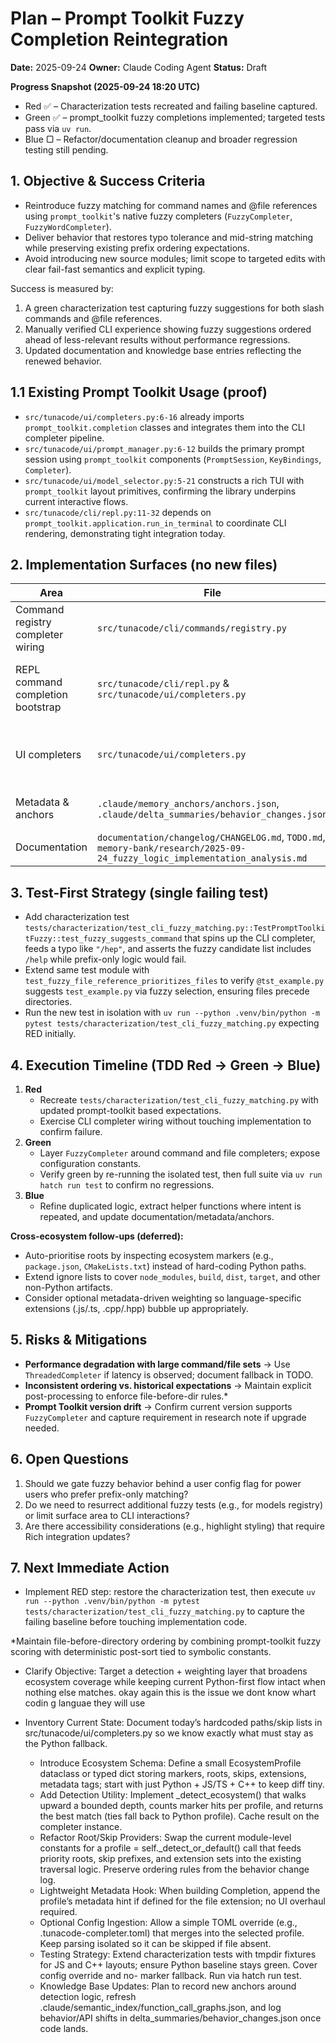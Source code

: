 # Plan – Prompt Toolkit Fuzzy Completion Reintegration
**Date:** 2025-09-24
**Owner:** Claude Coding Agent
**Status:** Draft

**Progress Snapshot (2025-09-24 18:20 UTC)**
- Red ✅ – Characterization tests recreated and failing baseline captured.
- Green ✅ – prompt_toolkit fuzzy completions implemented; targeted tests pass via `uv run`.
- Blue ▢ – Refactor/documentation cleanup and broader regression testing still pending.

## 1. Objective & Success Criteria
- Reintroduce fuzzy matching for command names and @file references using `prompt_toolkit`'s native fuzzy completers (`FuzzyCompleter`, `FuzzyWordCompleter`).
- Deliver behavior that restores typo tolerance and mid-string matching while preserving existing prefix ordering expectations.
- Avoid introducing new source modules; limit scope to targeted edits with clear fail-fast semantics and explicit typing.

Success is measured by:
1. A green characterization test capturing fuzzy suggestions for both slash commands and @file references.
2. Manually verified CLI experience showing fuzzy suggestions ordered ahead of less-relevant results without performance regressions.
3. Updated documentation and knowledge base entries reflecting the renewed behavior.

## 1.1 Existing Prompt Toolkit Usage (proof)
- `src/tunacode/ui/completers.py:6-16` already imports `prompt_toolkit.completion` classes and integrates them into the CLI completer pipeline.
- `src/tunacode/ui/prompt_manager.py:6-12` builds the primary prompt session using `prompt_toolkit` components (`PromptSession`, `KeyBindings`, `Completer`).
- `src/tunacode/ui/model_selector.py:5-21` constructs a rich TUI with `prompt_toolkit` layout primitives, confirming the library underpins current interactive flows.
- `src/tunacode/cli/repl.py:11-32` depends on `prompt_toolkit.application.run_in_terminal` to coordinate CLI rendering, demonstrating tight integration today.

## 2. Implementation Surfaces (no new files)
| Area | File | Change Intent |
| --- | --- | --- |
| Command registry completer wiring | `src/tunacode/cli/commands/registry.py` | Inject `FuzzyCompleter` around existing command lists when building the prompt-toolkit completer, while keeping fallback error handling fail-fast. |
| REPL command completion bootstrap | `src/tunacode/cli/repl.py` & `src/tunacode/ui/completers.py` | Introduce prompt toolkit fuzzy wrappers for both slash-command and file reference completers; ensure ordering logic stays explicit and hidden state removed. |
| UI completers | `src/tunacode/ui/completers.py` | Refactor `CommandCompleter`/`FileReferenceCompleter` to delegate fuzzy scoring to `prompt_toolkit`, extracting symbolic constants for cutoffs and match limits. |
| Metadata & anchors | `.claude/memory_anchors/anchors.json`, `.claude/delta_summaries/behavior_changes.json` | Update anchors to capture new fuzzy integration touch-points; document behavior shift.
| Documentation | `documentation/changelog/CHANGELOG.md`, `TODO.md`, `memory-bank/research/2025-09-24_fuzzy_logic_implementation_analysis.md` | Refresh changelog/TODO to reflect reintroduction; append research updates.

## 3. Test-First Strategy (single failing test)
- Add characterization test `tests/characterization/test_cli_fuzzy_matching.py::TestPromptToolkitFuzzy::test_fuzzy_suggests_command` that spins up the CLI completer, feeds a typo like `"/hep"`, and asserts the fuzzy candidate list includes `/help` while prefix-only logic would fail.
- Extend same test module with `test_fuzzy_file_reference_prioritizes_files` to verify `@tst_example.py` suggests `test_example.py` via fuzzy selection, ensuring files precede directories.
- Run the new test in isolation with `uv run --python .venv/bin/python -m pytest tests/characterization/test_cli_fuzzy_matching.py` expecting RED initially.

## 4. Execution Timeline (TDD Red → Green → Blue)
1. **Red**
   - Recreate `tests/characterization/test_cli_fuzzy_matching.py` with updated prompt-toolkit based expectations.
   - Exercise CLI completer wiring without touching implementation to confirm failure.
2. **Green**
   - Layer `FuzzyCompleter` around command and file completers; expose configuration constants.
   - Verify green by re-running the isolated test, then full suite via `uv run hatch run test` to confirm no regressions.
3. **Blue**
   - Refine duplicated logic, extract helper functions where intent is repeated, and update documentation/metadata/anchors.

**Cross-ecosystem follow-ups (deferred):**
- Auto-prioritise roots by inspecting ecosystem markers (e.g., `package.json`, `CMakeLists.txt`) instead of hard-coding Python paths.
- Extend ignore lists to cover `node_modules`, `build`, `dist`, `target`, and other non-Python artifacts.
- Consider optional metadata-driven weighting so language-specific extensions (.js/.ts, .cpp/.hpp) bubble up appropriately.

## 5. Risks & Mitigations
- **Performance degradation with large command/file sets** → Use `ThreadedCompleter` if latency is observed; document fallback in TODO.
- **Inconsistent ordering vs. historical expectations** → Maintain explicit post-processing to enforce file-before-dir rules.*
- **Prompt Toolkit version drift** → Confirm current version supports `FuzzyCompleter` and capture requirement in research note if upgrade needed.

## 6. Open Questions
1. Should we gate fuzzy behavior behind a user config flag for power users who prefer prefix-only matching?
2. Do we need to resurrect additional fuzzy tests (e.g., for models registry) or limit surface area to CLI interactions?
3. Are there accessibility considerations (e.g., highlight styling) that require Rich integration updates?

## 7. Next Immediate Action
- Implement RED step: restore the characterization test, then execute `uv run --python .venv/bin/python -m pytest tests/characterization/test_cli_fuzzy_matching.py` to capture the failing baseline before touching implementation code.

*Maintain file-before-directory ordering by combining prompt-toolkit fuzzy scoring with deterministic post-sort tied to symbolic constants.


 - Clarify Objective: Target a detection + weighting layer that broadens ecosystem coverage while keeping current Python-first flow intact when nothing else matches.
   okay again this is the issue we dont know whart codin g languae they will use

- Inventory Current State: Document today’s hardcoded paths/skip lists in src/tunacode/ui/completers.py so we know exactly what must stay as the Python fallback.
  - Introduce Ecosystem Schema: Define a small EcosystemProfile dataclass or typed dict storing markers, roots, skips, extensions, metadata tags; start with just
  Python + JS/TS + C++ to keep diff tiny.
  - Add Detection Utility: Implement _detect_ecosystem() that walks upward a bounded depth, counts marker hits per profile, and returns the best match (ties fall back
  to Python profile). Cache result on the completer instance.
  - Refactor Root/Skip Providers: Swap the current module-level constants for a profile = self._detect_or_default() call that feeds priority roots, skip prefixes, and
  extension sets into the existing traversal logic. Preserve ordering rules from the behavior change log.
  - Lightweight Metadata Hook: When building Completion, append the profile’s metadata hint if defined for the file extension; no UI overhaul required.
  - Optional Config Ingestion: Allow a simple TOML override (e.g., .tunacode-completer.toml) that merges into the selected profile. Keep parsing isolated so it can be
  skipped if file absent.
  - Testing Strategy: Extend characterization tests with tmpdir fixtures for JS and C++ layouts; ensure Python baseline stays green. Cover config override and no-
  marker fallback. Run via hatch run test.
  - Knowledge Base Updates: Plan to record new anchors around detection logic, refresh .claude/semantic_index/function_call_graphs.json, and log behavior/API shifts in
  delta_summaries/behavior_changes.json once code lands.
